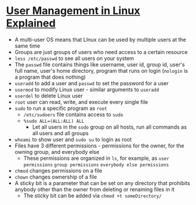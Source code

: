 # [User Management in Linux Explained](https://everyday.codes/linux/user-management-in-linux-explained/)

* A multi-user OS means that LInux can be used by multiple users at the same time
* Groups are just groups of users who need access to a certain resource
* `less /etc/passwd` to see all users on your system
* The `passwd` file contains things like username, user id, group id, user's full name, user's home directory, program that runs on login (`nologin` is a program that does nothing)
* `useradd` to add a user and `passwd` to set the password for a user
* `usermod` to modify Linux user - similar arguments to `useradd`
* `userdel` to delete Linux user
* `root` user can read, write, and execute every single file
* `sudo` to run a specific program as `root`
  * `/etc/sudoers` file contains access to `sudo`
  * `%sudo ALL=(ALL:ALL) ALL`
    * Let all users in the `sudo` group on all hosts, run all commands as all users and all groups
* `whoami` to show user and `sudo su` to login as root
* Files have 3 different permissions - permissions for the owner, for the owning group, and everybody else
  * These permissions are organized in `ls`, for example, as `user permissions` `group permissions` `everybody else permissions`
* `chmod` changes permissions on a file
* `chown` changes ownership of a file
* A sticky bit is a parameter that can be set on any directory that prohibits anybody other than the owner from deleting or renaming files in it
  * The sticky bit can be added via `chmod +t someDirectory/`
